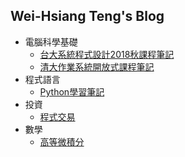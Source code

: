 ## Wei-Hsiang Teng's Blog

* 電腦科學基礎
  * [台大系統程式設計2018秋課程筆記](https://weihsiangteng.github.io/System_Programming_Design_Fall2018/)
  * [清大作業系統開放式課程筆記](https://weihsiangteng.github.io/NTHU_OCW_OS/)
* 程式語言
  * [Python學習筆記](https://weihsiangteng.github.io/Learn_All_Aspects_of_Python/) 
* 投資
  * [程式交易](https://weihsiangteng.github.io/Program_Trading/)
* 數學
  * [高等微積分](https://weihsiangteng.github.io/NTU_OCW_Advanced_Calculus/)
